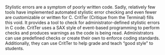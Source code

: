 Stylistic errors are a symptom of poorly written code. Sadly, relatively few tools have implemented automated stylistic error checking and even fewer are customizable or written for C. CritTer (Critique from the Terminal) fills this void. It provides a tool to check for administrator-defined stylistic errors in C code. CritTer uses a SAX style of event-based programming to perform checks and produces warnings as the code is being read. Administrators can use predefined checks or create their own to enforce coding standards. Additionally, they can use CritTer to help grade and teach “good style” to students.